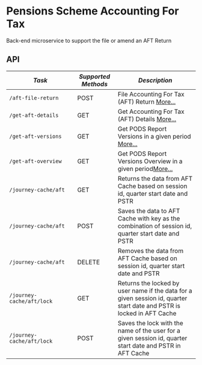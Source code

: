 Pensions Scheme Accounting For Tax
==================================

Back-end microservice to support the file or amend an AFT Return

API
---

| *Task* | *Supported Methods* | *Description* |
|--------|----|----|
| ```/aft-file-return                                     ```  | POST   | File Accounting For Tax (AFT) Return [More...](docs/aft-file-return.md) |
| ```/get-aft-details                                       ```  | GET   | Get Accounting For Tax (AFT) Details [More...](docs/get-aft-details.md) |
| ```/get-aft-versions                                     ```  | GET    | Get PODS Report Versions in a given period [More...](docs/get-aft-versions.md) |
| ```/get-aft-overview                                              ```  | GET    | Get PODS Report Versions Overview in a given period[More...](docs/get-aft-overview.md) |
| ```/journey-cache/aft               ```  | GET    | Returns the data from AFT Cache based on session id, quarter start date and PSTR
| ```/journey-cache/aft               ```  | POST   | Saves the data to AFT Cache with key as the combination of session id, quarter start date and PSTR
| ```/journey-cache/aft               ```  | DELETE | Removes the data from AFT Cache based on session id, quarter start date and PSTR
| ```/journey-cache/aft/lock   ```  | GET    | Returns the locked by user name if the data for a given session id, quarter start date and PSTR is locked in AFT Cache
| ```/journey-cache/aft/lock                     ```  | POST    | Saves the lock with the name of the user for a given session id, quarter start date and PSTR in AFT Cache
